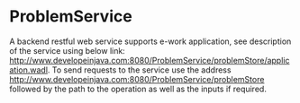 # ProblemService
A backend restful web service supports e-work application, see description of the service using below link: 
http://www.developeinjava.com:8080/ProblemService/problemStore/application.wadl.
To send requests to the service use the address http://www.developeinjava.com:8080/ProblemService/problemStore followed by the path to the operation as well as the inputs if required.
